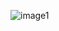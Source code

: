 ![image1](https://github.com/januarmaksum/react-native-search-jobs/assets/16111179/06a348db-9d1d-4a4b-a4a1-71fbf37d6fc6)
